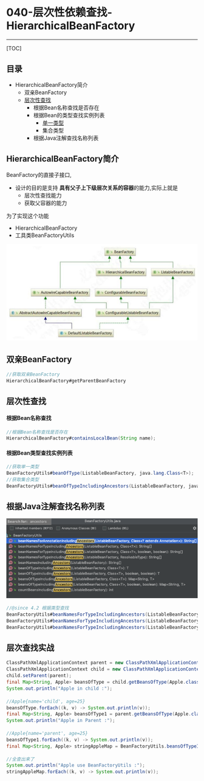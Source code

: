 # 040-层次性依赖查找-HierarchicalBeanFactory

---

[TOC]

## 目录

- HierarchicalBeanFactory简介
  - 双亲BeanFactory
  - [层次性查找](#层次性查找)
    - 根据Bean名称查找是否存在
    - 根据Bean的类型查找实例列表
      - [单一类型](#单一类型)
      - 集合类型
    - 根据Java注解查找名称列表

## HierarchicalBeanFactory简介

BeanFactory的直接子接口, 

- 设计的目的是支持 **具有父子上下级层次关系的容器**的能力,实际上就是
  - 层次性查找能力
  - 获取父容器的能力

为了实现这个功能 

- HierarchicalBeanFactory
- 工具类BeanFactoryUtils





![image-20200917212321381](../../assets/image-20200917212321381.png)

## 双亲BeanFactory

```java
//获取双亲BeanFactory
HierarchicalBeanFactory#getParentBeanFactory
```

## 层次性查找

#### 根据Bean名称查找

```java
//根据Bean名称查找是否存在
HierarchicalBeanFactory#containsLocalBean(String name);
```

#### 根据Bean类型查找实例列表

```java
//获取单一类型
BeanFactoryUtils#beanOfType(ListableBeanFactory, java.lang.Class<T>);
//获取集合类型
BeanFactoryUtils#beanOfTypeIncludingAncestors(ListableBeanFactory, java.lang.Class<T>)
```

## 根据Java注解查找名称列表

![image-20210128101258312](../../assets/image-20210128101258312.png)

```java
//@since 4.2 根据类型查找
BeanFactoryUtils#beanNamesForTypeIncludingAncestors(ListableBeanFactory, ResolvableType)
BeanFactoryUtils#beanNamesForTypeIncludingAncestors(ListableBeanFactory, java.lang.Class<?>)
BeanFactoryUtils#beanNamesForTypeIncludingAncestors(ListableBeanFactory, java.lang.Class<?>, boolean, boolean)
```

## 层次查找实战

```java
ClassPathXmlApplicationContext parent = new ClassPathXmlApplicationContext("classpath:tutorials/hierarchical/dependency-parent.xml");
ClassPathXmlApplicationContext child = new ClassPathXmlApplicationContext("classpath:tutorials/hierarchical/dependency-child.xml");
child.setParent(parent);
final Map<String, Apple> beansOfType = child.getBeansOfType(Apple.class);
System.out.println("Apple in child :");

//Apple{name='child', age=25}
beansOfType.forEach((k, v) -> System.out.println(v));
final Map<String, Apple> beansOfType1 = parent.getBeansOfType(Apple.class);
System.out.println("Apple in Parent :");

//Apple{name='parent', age=25}
beansOfType1.forEach((k, v) -> System.out.println(v)); 
final Map<String, Apple> stringAppleMap = BeanFactoryUtils.beansOfTypeIncludingAncestors(child, Apple.class);

//全查出来了
System.out.println("Apple use BeanFactoryUtils :");
stringAppleMap.forEach((k, v) -> System.out.println(v)); 
```

